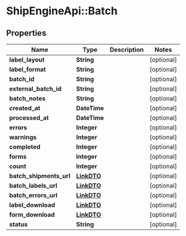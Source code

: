# ShipEngineApi::Batch

## Properties
Name | Type | Description | Notes
------------ | ------------- | ------------- | -------------
**label_layout** | **String** |  | [optional] 
**label_format** | **String** |  | [optional] 
**batch_id** | **String** |  | [optional] 
**external_batch_id** | **String** |  | [optional] 
**batch_notes** | **String** |  | [optional] 
**created_at** | **DateTime** |  | [optional] 
**processed_at** | **DateTime** |  | [optional] 
**errors** | **Integer** |  | [optional] 
**warnings** | **Integer** |  | [optional] 
**completed** | **Integer** |  | [optional] 
**forms** | **Integer** |  | [optional] 
**count** | **Integer** |  | [optional] 
**batch_shipments_url** | [**LinkDTO**](LinkDTO.md) |  | [optional] 
**batch_labels_url** | [**LinkDTO**](LinkDTO.md) |  | [optional] 
**batch_errors_url** | [**LinkDTO**](LinkDTO.md) |  | [optional] 
**label_download** | [**LinkDTO**](LinkDTO.md) |  | [optional] 
**form_download** | [**LinkDTO**](LinkDTO.md) |  | [optional] 
**status** | **String** |  | [optional] 


